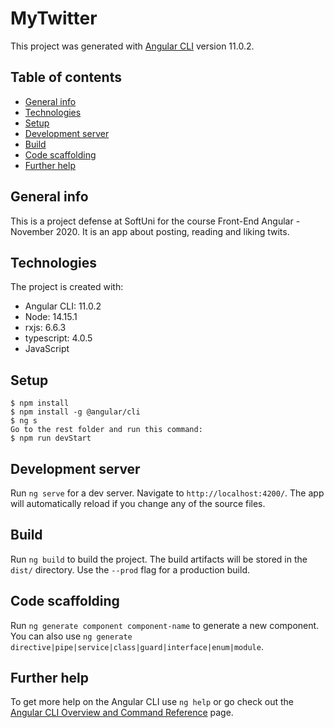 # MyTwitter
This project was generated with [Angular CLI](https://github.com/angular/angular-cli) version 11.0.2.

## Table of contents
* [General info](#general-info)
* [Technologies](#technologies)
* [Setup](#setup)
* [Development server](#development-server)
* [Build](#build)
* [Code scaffolding](#code-scaffolding)
* [Further help](#further-help)

## General info
This is a project defense at SoftUni for the course Front-End Angular - November 2020. It is an app about posting, reading and liking twits.

## Technologies
The project is created with:
* Angular CLI: 11.0.2
* Node: 14.15.1
* rxjs: 6.6.3
* typescript: 4.0.5
* JavaScript

## Setup
```
$ npm install
$ npm install -g @angular/cli 
$ ng s
Go to the rest folder and run this command:
$ npm run devStart
```

## Development server
Run `ng serve` for a dev server. Navigate to `http://localhost:4200/`. The app will automatically reload if you change any of the source files.

## Build
Run `ng build` to build the project. The build artifacts will be stored in the `dist/` directory. Use the `--prod` flag for a production build.

## Code scaffolding
Run `ng generate component component-name` to generate a new component. You can also use `ng generate directive|pipe|service|class|guard|interface|enum|module`.

## Further help
To get more help on the Angular CLI use `ng help` or go check out the [Angular CLI Overview and Command Reference](https://angular.io/cli) page.
